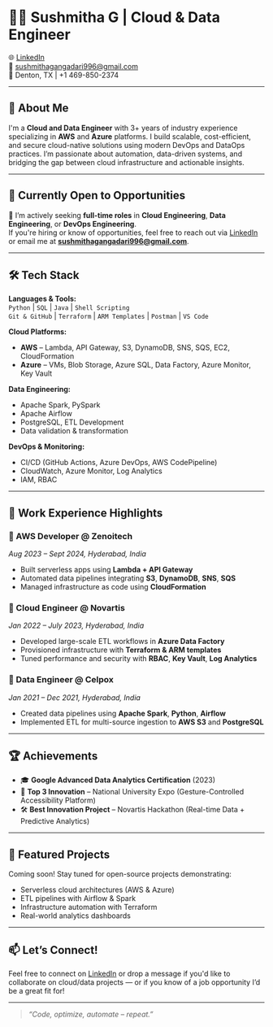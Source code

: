 # 👩‍💻 Sushmitha G | Cloud & Data Engineer

🌐 [LinkedIn](https://www.linkedin.com/in/sushmitha-g-98904835b/)  
📧 sushmithagangadari996@gmail.com  
📍 Denton, TX | +1 469-850-2374  

---

## 🚀 About Me

I'm a **Cloud and Data Engineer** with 3+ years of industry experience specializing in **AWS** and **Azure** platforms. I build scalable, cost-efficient, and secure cloud-native solutions using modern DevOps and DataOps practices. I’m passionate about automation, data-driven systems, and bridging the gap between cloud infrastructure and actionable insights.

---

## 💼 Currently Open to Opportunities

🎯 I’m actively seeking **full-time roles** in **Cloud Engineering**, **Data Engineering**, or **DevOps Engineering**.  
If you're hiring or know of opportunities, feel free to reach out via [LinkedIn](https://www.linkedin.com/in/your-link-here) or email me at **sushmithagangadari996@gmail.com**.

---

## 🛠️ Tech Stack

**Languages & Tools:**  
`Python` | `SQL` | `Java` | `Shell Scripting`  
`Git & GitHub` | `Terraform` | `ARM Templates` | `Postman` | `VS Code`

**Cloud Platforms:**  
- **AWS** – Lambda, API Gateway, S3, DynamoDB, SNS, SQS, EC2, CloudFormation  
- **Azure** – VMs, Blob Storage, Azure SQL, Data Factory, Azure Monitor, Key Vault

**Data Engineering:**  
- Apache Spark, PySpark  
- Apache Airflow  
- PostgreSQL, ETL Development  
- Data validation & transformation

**DevOps & Monitoring:**  
- CI/CD (GitHub Actions, Azure DevOps, AWS CodePipeline)  
- CloudWatch, Azure Monitor, Log Analytics  
- IAM, RBAC

---

## 🧠 Work Experience Highlights

### 🔹 AWS Developer @ Zenoitech  
*Aug 2023 – Sept 2024, Hyderabad, India*  
- Built serverless apps using **Lambda + API Gateway**  
- Automated data pipelines integrating **S3**, **DynamoDB**, **SNS**, **SQS**  
- Managed infrastructure as code using **CloudFormation**

### 🔹 Cloud Engineer @ Novartis  
*Jan 2022 – July 2023, Hyderabad, India*  
- Developed large-scale ETL workflows in **Azure Data Factory**  
- Provisioned infrastructure with **Terraform & ARM templates**  
- Tuned performance and security with **RBAC**, **Key Vault**, **Log Analytics**

### 🔹 Data Engineer @ Celpox  
*Jan 2021 – Dec 2021, Hyderabad, India*  
- Created data pipelines using **Apache Spark**, **Python**, **Airflow**  
- Implemented ETL for multi-source ingestion to **AWS S3** and **PostgreSQL**

---

## 🏆 Achievements

- 🎓 **Google Advanced Data Analytics Certification** (2023)  
- 🥇 **Top 3 Innovation** – National University Expo (Gesture-Controlled Accessibility Platform)  
- 🛠️ **Best Innovation Project** – Novartis Hackathon (Real-time Data + Predictive Analytics)

---

## 📂 Featured Projects

Coming soon! Stay tuned for open-source projects demonstrating:
- Serverless cloud architectures (AWS & Azure)
- ETL pipelines with Airflow & Spark
- Infrastructure automation with Terraform
- Real-world analytics dashboards

---

## 📫 Let’s Connect!

Feel free to connect on [LinkedIn](https://www.linkedin.com/in/sushmitha-g-98904835b/) or drop a message if you'd like to collaborate on cloud/data projects — or if you know of a job opportunity I’d be a great fit for!

---

> *“Code, optimize, automate – repeat.”*

